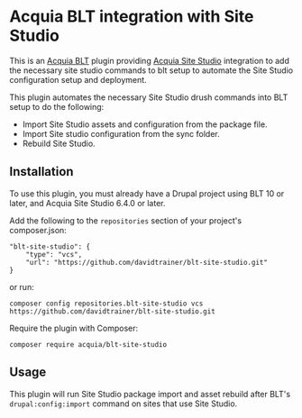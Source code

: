 Acquia BLT integration with Site Studio
====

This is an [Acquia BLT](https://github.com/acquia/blt) plugin providing [Acquia Site Studio](https://www.acquia.com/products-services/acquia-cohesion) integration to add the necessary site studio commands to blt setup to automate the Site Studio configuration setup and deployment.

This plugin automates the necessary Site Studio drush commands into BLT setup to do the following: 
* Import Site Studio assets and configuration from the package file.
* Import Site studio configuration from the sync folder.
* Rebuild Site Studio.

## Installation

To use this plugin, you must already have a Drupal project using BLT 10 or later, and Acquia Site Studio 6.4.0 or later.

Add the following to the `repositories` section of your project's composer.json:

```
"blt-site-studio": {
    "type": "vcs",
    "url": "https://github.com/davidtrainer/blt-site-studio.git"
}
```

or run:

```
composer config repositories.blt-site-studio vcs https://github.com/davidtrainer/blt-site-studio.git
```

Require the plugin with Composer:

`composer require acquia/blt-site-studio`

## Usage

This plugin will run Site Studio package import and asset rebuild after BLT's `drupal:config:import` command on sites that use Site Studio.
